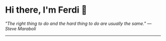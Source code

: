 <h1>Hi there, I'm Ferdi 👋</h1>

<p><em>
  "The right thing to do and the hard thing to do are usually the same." — Steve Maraboli
</em></p>

---
